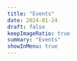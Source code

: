 ```yaml
---
title: "Events"
date: 2024-01-24
draft: false
keepImageRatio: true
summary: "Events"
showInMenu: true
---
```

